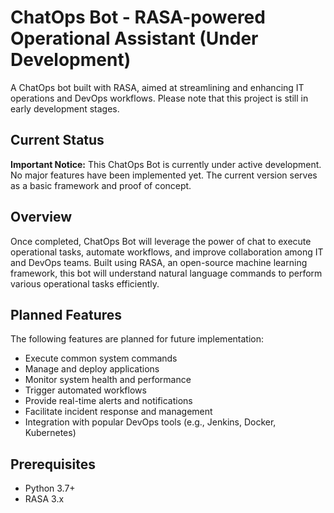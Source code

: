 # ChatOps Bot - RASA-powered Operational Assistant (Under Development)

A ChatOps bot built with RASA, aimed at streamlining and enhancing IT operations and DevOps workflows. Please note that this project is still in early development stages.

## Current Status

**Important Notice:** This ChatOps Bot is currently under active development. No major features have been implemented yet. The current version serves as a basic framework and proof of concept.

## Overview

Once completed, ChatOps Bot will leverage the power of chat to execute operational tasks, automate workflows, and improve collaboration among IT and DevOps teams. Built using RASA, an open-source machine learning framework, this bot will understand natural language commands to perform various operational tasks efficiently.

## Planned Features

The following features are planned for future implementation:

- Execute common system commands
- Manage and deploy applications
- Monitor system health and performance
- Trigger automated workflows
- Provide real-time alerts and notifications
- Facilitate incident response and management
- Integration with popular DevOps tools (e.g., Jenkins, Docker, Kubernetes)

## Prerequisites

- Python 3.7+
- RASA 3.x
